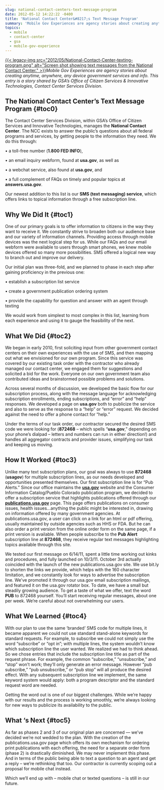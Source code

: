 ```yaml
---
slug: national-contact-centers-text-message-program
date: 2012-05-12 14:22:22 -0400
title: 'National Contact Center&#8217;s Text Message Program'
summary: 'Mobile Gov Experiences are agency stories about creating anytime, anywhere, any device government services and info. This entry is a story shared by GSA&#8217;s Office of Citizen Services & Innovative Technologies, Contact Center Services Division. The National Contact Center&#8217;s Text Message Program The'
topics:
  - mobile
  - contact-center
  - gsa
  - mobile-gov-experience
---
```


[{{< legacy-img src="2012/05/National-Contact-Center-texting-program.png" alt="Screen shot showing text messages from the National Contact Center." >}}](https://s3.amazonaws.com/digitalgov/_legacy-img/2012/05/National-Contact-Center-texting-program.png)_Mobile Gov Experiences are agency stories about creating anytime, anywhere, any device government services and info. This entry is a story shared by GSA&#8217;s Office of Citizen Services & Innovative Technologies, Contact Center Services Division._

## <a name="x-The National Contact Center's Text Message Program"></a>The National Contact Center&#8217;s Text Message Program {#toc0}

The Contact Center Services Division, within GSA’s Office of Citizen Services and Innovative Technologies, manages the **National Contact Center**. The NCC exists to answer the public’s questions about all federal programs and services, by getting people to the information they need. We do this through:

• a toll-free number (**1.800 FED INFO**),
  
• an email inquiry webform, found at **usa.gov**, as well as
  
• a webchat service, also found at **usa.gov**, and
  
• a full complement of FAQs on timely and popular topics at **answers.usa.gov**.

Our newest addition to this list is our **SMS (text messaging) service**, which offers links to topical information through a free subscription line.

## <a name="x-Why We Did It"></a>**Why We Did It** {#toc1}

One of our primary goals is to offer information to citizens in the way they want to receive it. We constantly strive to broaden both our audience base and our variety of information channels. Providing access through mobile devices was the next logical step for us. While our FAQs and our email webform were available to users through smart phones, we knew mobile devices offered so many more possibilities. SMS offered a logical new way to branch out and improve our delivery.

Our initial plan was three-fold, and we planned to phase in each step after gaining proficiency in the previous one:

• establish a subscription list service
  
• create a government publication ordering system
  
• provide the capability for question and answer with an agent through texting

We would work from simplest to most complex in this list, learning from each experience and using it to gauge the feasibility of the next.

## <a name="x-What We Did"></a>What We Did {#toc2}

We began in early 2010, first soliciting input from other government contact centers on their own experiences with the use of SMS, and then mapping out what we envisioned for our own program. Since this service was covered by our existing task order with the contractor who already managed our contact center, we engaged them for suggestions and solicited a bid for the work. Everyone on our own government team also contributed ideas and brainstormed possible problems and solutions.

Across several months of discussion, we developed the basic flow for our subscription process, along with the message language for acknowledging subscription enrollments, ending subscriptions, and “error” and “help” responses. We developed a page on **usa.gov** both to publicize the service and also to serve as the response to a “help” or &#8220;error&#8221; request. We decided against the need to offer a phone contact for “help.”

Under the terms of our task order, our contractor secured the desired SMS code we were looking for (**872468** – which spells “**usa.gov**,” depending on your phone’s dialpad – letters and numbers can run in either direction!) and handles all aggregator contracts and provider issues, simplifying our task and keeping us moving.

## <a name="x-How It Worked"></a>How It Worked {#toc3}

Unlike many text subscription plans, our goal was always to use **872468** (**usagov**) for multiple subscription lines, as our needs developed and opportunities presented themselves. Our first subscription line is for “Pub Alerts.” Since our office maintains the [**usa.gov**](http://usa.gov) website and the Consumer Information Catalog/Pueblo Colorado publication program, we decided to offer a subscription service that highlights publications offered through our [**publications.usa.gov**](http://publications.usa.gov) page. This page offers publications on consumer issues, health issues…anything the public might be interested in, drawing on information offered by many government agencies. At publications.usa.gov, a user can click on a link for an html or pdf offering, usually maintained by outside agencies such as HHS or FDA. But he can also order a print version from the online order form on the same page, if a print version is available. When people subscribe to the **Pub Alert** subscription line at **872468**, they receive regular text messages highlighting topics available through this site.

We tested our first message on 6/14/11, spent a little time working out kinks and procedures, and fully launched on 10/3/11. October 3rd actually coincided with the launch of the new publications.usa.gov site. We use bit.ly to shorten the links we provide, which helps with the 160 character limitation, and we constantly look for ways to advertise the subscription line. We’ve promoted it through our usa.gov email subscription mailings, and featured it on the usa.gov rotator box. To date, we have a small but steadily growing audience. To get a taste of what we offer, text the word **PUB** to 872468 yourself. You’ll start receiving regular messages, about one per week. We’re careful about not overwhelming our users.

## <a name="x-What We Learned"></a>What We Learned {#toc4}

With our plan to use the same ‘branded’ SMS code for multiple lines, it became apparent we could not use standard stand-alone keywords for standard requests. For example, to subscribe we could not simply use the word “subscribe” or “opt in”; with multiple lines, the system wouldn’t know which subscription line the user wanted. We realized we had to think ahead. So we chose entries that include the subscription line title as part of the request phrase. For example, the common “subscribe,” “unsubscribe,” and “stop” won’t work; they’ll only generate an error message. However “pub subscribe,” “pub unsubscribe,” or “pub stop” will all produce the desired effect. With any subsequent subscription line we implement, the same keyword system would apply: both a program descriptor and the standard request word are needed.

Getting the word out is one of our biggest challenges. While we’re happy with our results and the process is working smoothly, we’re always looking for new ways to publicize its availability to the public.

## <a name="x-What 's Next"></a>What &#8216;s Next {#toc5}

As far as phases 2 and 3 of our original plan are concerned &#8212; we’ve decided we’re not wedded to the plan. With the creation of the publications.usa.gov page which offers its own mechanism for ordering print publications with each offering, the need for a separate order form (phase 2) is drastically diminished. We may never implement this phase. And in terms of the public being able to text a question to an agent and get a reply – we’re rethinking that too. Our contractor is currently scoping out a proposal for mobile chat instead.

Which we’ll end up with – mobile chat or texted questions – is still in our future.
